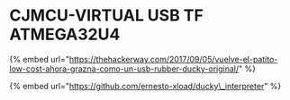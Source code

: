 # CJMCU-VIRTUAL USB TF ATMEGA32U4

{% embed url="https://thehackerway.com/2017/09/05/vuelve-el-patito-low-cost-ahora-grazna-como-un-usb-rubber-ducky-original/" %}

{% embed url="https://github.com/ernesto-xload/ducky\_interpreter" %}





